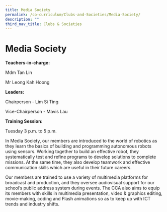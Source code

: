 ```yaml
---
title: Media Society
permalink: /co-curriculum/Clubs-and-Societies/Media-Society/
description: ""
third_nav_title: Clubs & Societies
---
```

Media Society
=============

<b> Teachers-in-charge: </b>

Mdm Tan Lin

Mr Leong Kah Hoong

  

<b> Leaders: </b>

Chairperson - Lim Si Ting 

Vice-Chairperson - Mavis Lau

  

<b> Training Session: </b>

Tuesday 3 p.m. to 5 p.m.

  

In Media Society, our members are introduced to the world of robotics as they learn the basics of building and programming autonomous robots using sensors. Working together to build an effective robot, they systematically test and refine programs to develop solutions to complete missions. At the same time, they also develop teamwork and effective communication skills which are useful in their future careers. 

  

Our members are trained to use a variety of multimedia platforms for broadcast and production, and they oversee audiovisual support for our school’s public address system during events. The CCA also aims to equip its members with skills in multimedia presentation, video & graphics editing, movie-making, coding and Flash animations so as to keep up with ICT trends and industry shifts.